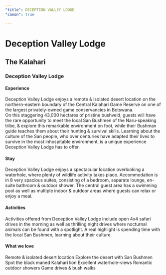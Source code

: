 ```yaml
---
"title": DECEPTION VALLEY LODGE
"canon": true

---
```


# Deception Valley Lodge
## The Kalahari
### Deception Valley Lodge

#### Experience
Deception Valley Lodge enjoys a remote &amp; isolated desert location on the northern-eastern boundary of the Central Kalahari Game Reserve on one of the largest privately-owned game conservancies in Botswana.  
On this staggering 43,000 hectares of pristine bushveld, guests will have the rare opportunity to meet the local San Bushmen of the Naru-speaking tribe, &amp; explore this remarkable environment on foot, while their Bushman guide teaches them about their hunting &amp; survival skills.  Learning about the culture of the San people, who over centuries have adapted their lives to survive in the most inhospitable environment, is a unique experience Deception Valley Lodge has to offer.

#### Stay
Deception Valley Lodge enjoys a spectacular location overlooking a waterhole, where plenty of wildlife activity takes place.
Accommodation is in 8 very spacious suites, consisting of a bedroom, separate lounge, en-suite bathroom &amp; outdoor shower.
The central guest area has a swimming pool as well as multiple indoor &amp; outdoor areas where guests can relax or enjoy a meal.

#### Activities
Activities offered from Deception Valley Lodge include open 4x4 safari drives in the morning as well as thrilling night drives where nocturnal animals can be found with a spotlight.
A real highlight is spending time with the local San Bushmen, learning about their culture.


#### What we love
Remote &amp; isolated desert location 
Explore the desert with San Bushmen
Spot the black maned Kalahari lion
Excellent waterhole-views
Romantic outdoor showers
Game drives &amp; bush walks
